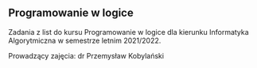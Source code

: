 ## Programowanie w logice

Zadania z list do kursu Programowanie w logice dla kierunku Informatyka Algorytmiczna w semestrze letnim 2021/2022.

Prowadzący zajęcia: dr Przemysław Kobylański